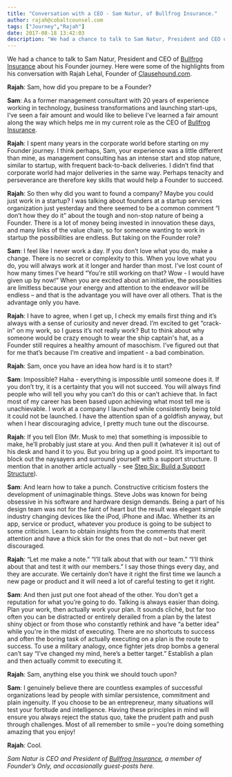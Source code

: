 ```yaml
---
title: "Conversation with a CEO - Sam Natur, of Bullfrog Insurance."
author: rajah@cobaltcounsel.com
tags: ["Journey","Rajah"]
date: 2017-08-18 13:42:03
description: "We had a chance to talk to Sam Natur, President and CEO of Bullfrog Insurance about his Founder journey.  Here were some of the highlights from his conversation with Rajah Lehal, Founder of Clausehound.com."
---
```


We had a chance to talk to Sam Natur, President and CEO of [Bullfrog Insurance](https://bullfroginsurance.com/) about his Founder journey.  Here were some of the highlights from his conversation with Rajah Lehal, Founder of [Clausehound.com](https://about.clausehound.com/).

**Rajah**: Sam, how did you prepare to be a Founder?

**Sam**: As a former management consultant with 20 years of experience working in technology, business transformations and launching start-ups, I‘ve seen a fair amount and would like to believe I’ve learned a fair amount along the way which helps me in my current role as the CEO of [Bullfrog Insurance](https://bullfroginsurance.com/).

**Rajah**: I spent many years in the corporate world before starting on my Founder journey.  I think perhaps, Sam, your experience was a little different than mine, as management consulting has an intense start and stop nature, similar to startup, with frequent back-to-back deliveries.  I didn’t find that corporate world had major deliveries in the same way.  Perhaps tenacity and perseverance are therefore key skills that would help a Founder to succeed.

**Rajah**:  So then why did you want to found a company?  Maybe you could just work in a startup?  I was talking about founders at a startup services organization just yesterday and there seemed to be a common comment “I don’t how they do it” about the tough and non-stop nature of being a Founder.  There is a lot of money being invested in innovation these days, and many links of the value chain, so for someone wanting to work in startup the possibilities are endless.  But taking on the Founder role?

**Sam**: I feel like I never work a day.  If you don’t love what you do, make a change.  There is no secret or complexity to this.  When you love what you do, you will always work at it longer and harder than most.  I’ve lost count of how many times I’ve heard “You’re still working on that?  Wow - I would have given up by now!”  When you are excited about an initiative, the possibilities are limitless because your energy and attention to the endeavor will be endless – and that is the advantage you will have over all others.  That is the advantage only you have.

**Rajah**: I have to agree, when I get up, I check my emails first thing and it’s always with a sense of curiosity and never dread.  I’m excited to get “crack-in” on my work, so I guess it’s not really work?  But to think about why someone would be crazy enough to wear the ship captain's hat, as a Founder still requires a healthy amount of masochism.  I’ve figured out that for me that’s because I’m creative and impatient - a bad combination.

**Rajah**: Sam, once you have an idea how hard is it to start?

**Sam**: Impossible?  Haha - everything is impossible until someone does it.  If you don’t try, it is a certainty that you will not succeed.  You will always find people who will tell you why you can’t do this or can’t achieve that.  In fact most of my career has been based upon achieving what most tell me is unachievable.  I work at a company I launched while consistently being told it could not be launched.  I have the attention span of a goldfish anyway, but when I hear discouraging advice, I pretty much tune out the discourse.

**Rajah**:  If you tell Elon (Mr. Musk to me) that something is impossible to make, he’ll probably just stare at you.  And then pull it (whatever it is) out of his desk and hand it to you.  But you bring up a good point. It’s important to block out the naysayers and surround yourself with a support structure.  (I mention that in another article actually - see [Step Six: Build a Support Structure](../from-briefcase-and-shiny-shoes-to-backpack-and-sneakers/)).

**Sam**: And learn how to take a punch.  Constructive criticism fosters the development of unimaginable things.  Steve Jobs was known for being obsessive in his software and hardware design demands. Being a part of his design team was not for the faint of heart but the result was elegant simple industry changing devices like the iPod, iPhone and iMac.  Whether its an app, service or product, whatever you produce is going to be subject to some criticism.  Learn to obtain insights from the comments that merit attention and have a thick skin for the ones that do not – but never get discouraged.

**Rajah**: “Let me make a note.”  “I’ll talk about that with our team.”  “I’ll think about that and test it with our members.”  I say those things every day, and they are accurate. We certainly don’t have it right the first time we launch a new page or product and it will need a lot of careful testing to get it right.

**Sam**: And then just put one foot ahead of the other.   You don’t get a reputation for what you’re going to do.  Talking is always easier than doing.  Plan your work, then actually work your plan.  It sounds cliché, but far too often you can be distracted or entirely derailed from a plan by the latest shiny object or from those who constantly rethink and have “a better idea” while you're in the midst of executing.  There are no shortcuts to success and often the boring task of actually executing on a plan is the route to success.  To use a military analogy, once fighter jets drop bombs a general can’t say “I’ve changed my mind, here’s a better target.”  Establish a plan and then actually commit to executing it.

**Rajah**: Sam, anything else you think we should touch upon?

**Sam**: I genuinely believe there are countless examples of successful organizations lead by people with similar persistence, commitment and plain ingenuity.  If you choose to be an entrepreneur, many situations will test your fortitude and intelligence.  Having these principles in mind will ensure you always reject the status quo, take the prudent path and push through challenges.  Most of all remember to smile – you’re doing something amazing that you enjoy!

**Rajah**: Cool.

*Sam Natur is CEO and President of [Bullfrog Insurance](https://bullfroginsurance.com/), a member of Founder’s Only, and occasionally guest-posts here.*
